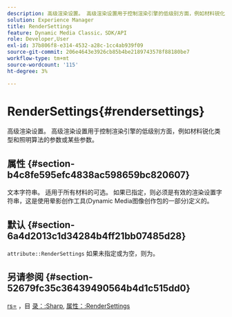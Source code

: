 ```yaml
---
description: 高级渲染设置。 高级渲染设置用于控制渲染引擎的低级别方面，例如材料锐化类型和照明算法的参数或某些参数。
solution: Experience Manager
title: RenderSettings
feature: Dynamic Media Classic，SDK/API
role: Developer,User
exl-id: 37b806f8-e314-4532-a28c-1cc4ab939f09
source-git-commit: 206e4643e3926cb85b4be2189743578f88180be7
workflow-type: tm+mt
source-wordcount: '115'
ht-degree: 3%

---
```


# RenderSettings{#rendersettings}

高级渲染设置。 高级渲染设置用于控制渲染引擎的低级别方面，例如材料锐化类型和照明算法的参数或某些参数。

## 属性 {#section-b4c8fe595efc4838ac598659bc820607}

文本字符串。 适用于所有材料的可选。 如果已指定，则必须是有效的渲染设置字符串，这是使用晕影创作工具(Dynamic Media图像创作包的一部分)定义的。

## 默认 {#section-6a4d2013c1d34284b4ff21bb07485d28}

`attribute::RenderSettings` 如果未指定或为空，则为。

## 另请参阅 {#section-52679fc35c36439490564b4d1c515dd0}

[rs=](../../../../../ir-api/http-protocol/image-rendering-api-ref/c-ir-http-protocol-ref/c-ir-http-protocol-command-reference/r-ir-rs.md#reference-d20cefaaa6cd4f449d1591c87959b4cf) ，目 [录：:Sharp](../../../../../ir-api/material-cat/image-rendering-api-ref/c-ir-material-catalog/c-ir-material-data-reference/r-ir-sharp-dataref.md#reference-f79a14bd52474dfd8495115d398a30d0), [属性：:RenderSettings](../../../../../ir-api/material-cat/image-rendering-api-ref/c-ir-material-catalog/c-ir-attributes-reference/r-ir-rendersettings.md#reference-f3ae5e18095d40b2a8edef957dd82fbd)
